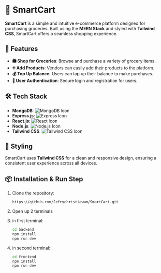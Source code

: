 # 🛒 SmartCart

**SmartCart** is a simple and intuitive e-commerce platform designed for purchasing groceries. Built using the **MERN Stack** and styled with **Tailwind CSS**, SmartCart offers a seamless shopping experience.

## 🚀 Features

- **🛍️ Shop for Groceries**: Browse and purchase a variety of grocery items.
- **➕ Add Products**: Vendors can easily add their products to the platform.
- **💰 Top Up Balance**: Users can top up their balance to make purchases.
- **🔐 User Authentication**: Secure login and registration for users.

## 🛠️ Tech Stack

- **MongoDB**: ![MongoDB Icon](https://img.icons8.com/color/48/000000/mongodb.png)
- **Express.js**: ![Express Icon](https://img.icons8.com/color/48/000000/express.png)
- **React.js**: ![React Icon](https://img.icons8.com/color/48/000000/react-native.png)
- **Node.js**: ![Node.js Icon](https://img.icons8.com/color/48/000000/nodejs.png)
- **Tailwind CSS**: ![Tailwind CSS Icon](https://img.icons8.com/color/48/000000/tailwindcss.png)

## 🎨 Styling

SmartCart uses **Tailwind CSS** for a clean and responsive design, ensuring a consistent user experience across all devices.

## 📦 Installation & Run Step

1. Clone the repository:

   ```bash
   https://github.com/Jefrychristiawan/SmartCart.git
2. Open up 2 terminals
3. in first terminal:
   ```bash
   cd backend
   npm install
   npm run dev
4. in second terminal:
   ```bash
   cd frontend
   npm install
   npm run dev